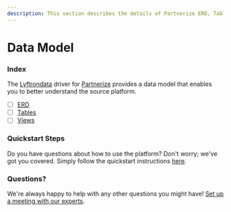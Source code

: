 ```yaml
---
description: This section describes the details of Partnerize ERD, Tables, and Views.
---
```


# Data Model

### Index

The  [Lyftrondata](https://www.lyftrondata.com/) driver for [Partnerize](https://www.lyftrondata.com/integration/marketing-analytics/partnerize/ ) provides a data model that enables you to better understand the source platform.

* [ ] [ERD](erd.md)
* [ ] [Tables](tables.md)
* [ ] [Views](views.md)

### Quickstart Steps

Do you have questions about how to use the platform? Don't worry; we've got you covered. Simply follow the quickstart instructions [here](../README.md).


### Questions? <a href="#questions" id="questions"></a>

We're always happy to help with any other questions you might have! [Set up a meeting with our experts](https://www.lyftrondata.com/book-a-meeting/).

